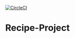 [![CircleCI](https://circleci.com/gh/Rzat/Recipe-Project.svg?style=svg)](https://circleci.com/gh/Rzat/Recipe-Project)

# Recipe-Project

